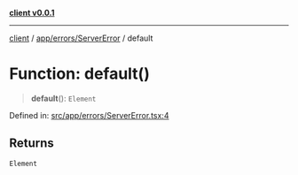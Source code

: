 [**client v0.0.1**](../../../../README.md)

***

[client](../../../../README.md) / [app/errors/ServerError](../README.md) / default

# Function: default()

> **default**(): `Element`

Defined in: [src/app/errors/ServerError.tsx:4](https://github.com/petelc/WMS/blob/0ba5e61a5ede3de744df1a5839724fa19a2a534f/client/src/app/errors/ServerError.tsx#L4)

## Returns

`Element`
